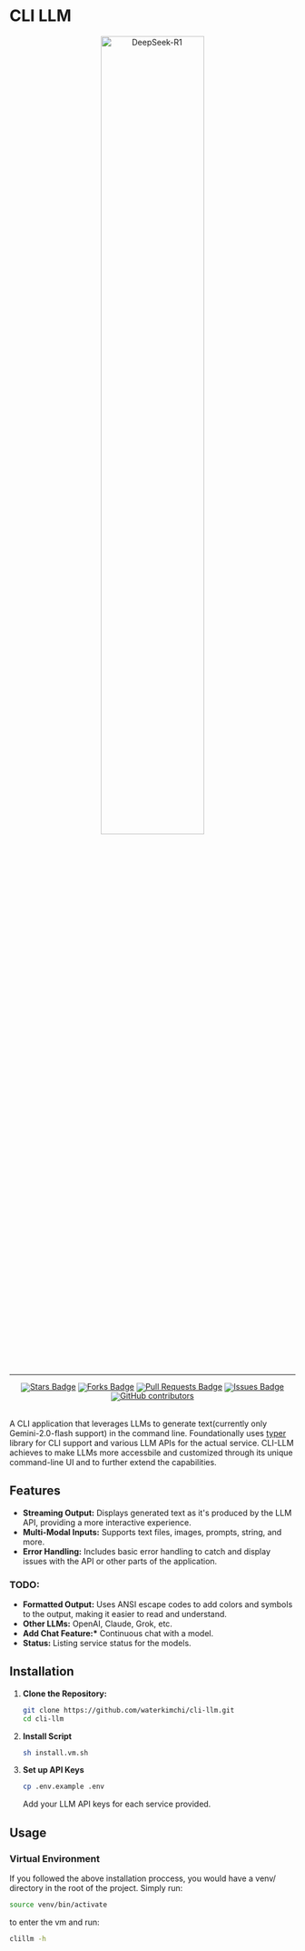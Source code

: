 # CLI LLM

<div align="center">
  <img src="https://github.com/user-attachments/assets/bcbdd4b2-5eed-4671-8e08-6a94883f4daa" width="60%" alt="DeepSeek-R1" />
</div>
<hr>
<div align="center" style="line-height: 1;">
    <a href="https://github.com/waterkimchi/cli-llm/"><img src="https://img.shields.io/github/stars/waterkimchi/cli-llm" alt="Stars Badge"/></a>
<a href="https://github.com/waterkimchi/cli-llm"><img src="https://img.shields.io/github/forks/waterkimchi/cli-llm" alt="Forks Badge"/></a>
<a href="https://github.com/waterkimchi/cli-llm"><img src="https://img.shields.io/github/issues-pr/waterkimchi/cli-llm" alt="Pull Requests Badge"/></a>
<a href="https://github.com/waterkimchi/cli-llm"><img src="https://img.shields.io/github/issues/waterkimchi/cli-llm" alt="Issues Badge"/></a>
<a href="https://github.com/waterkimchi/cli-llm"><img alt="GitHub contributors" src="https://img.shields.io/github/contributors/waterkimchi/cli-llm?color=2b9348"></a>
</div>
<br>

A CLI application that leverages LLMs to generate text(currently only Gemini-2.0-flash support) in the command line. Foundationally uses [typer](https://typer.tiangolo.com) library for CLI support and various LLM APIs for the actual service. CLI-LLM achieves to make LLMs more accessbile and customized through its unique command-line UI and to further extend the capabilities.

## Features

- **Streaming Output:** Displays generated text as it's produced by the LLM API, providing a more interactive experience.
- **Multi-Modal Inputs:** Supports text files, images, prompts, string, and
  more.
- **Error Handling:** Includes basic error handling to catch and display issues with the API or other parts of the application.

### TODO:

- **Formatted Output:** Uses ANSI escape codes to add colors and symbols to the output, making it easier to read and understand.
- **Other LLMs:** OpenAI, Claude, Grok, etc.
- **Add Chat Feature:\*** Continuous chat with a model.
- **Status:** Listing service status for the models.

## Installation

1. **Clone the Repository:**
   ```bash
   git clone https://github.com/waterkimchi/cli-llm.git
   cd cli-llm
   ```
2. **Install Script**
   ```bash
   sh install.vm.sh
   ```
3. **Set up API Keys**
   ```bash
   cp .env.example .env
   ```
   Add your LLM API keys for each service provided.

## Usage

### Virtual Environment

If you followed the above installation proccess, you would have a venv/ directory in the root of the project. Simply run:

```bash
source venv/bin/activate
```

to enter the vm and run:

```bash
clillm -h
```
